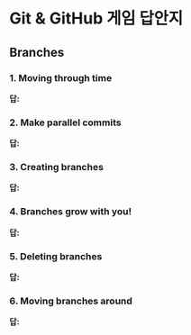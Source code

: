 # Git & GitHub 게임 답안지

## Branches

### 1. Moving through time

**답:**

### 2. Make parallel commits

**답:**

### 3. Creating branches

**답:**

### 4. Branches grow with you!

**답:**

### 5. Deleting branches

**답:**

### 6. Moving branches around

**답:**
